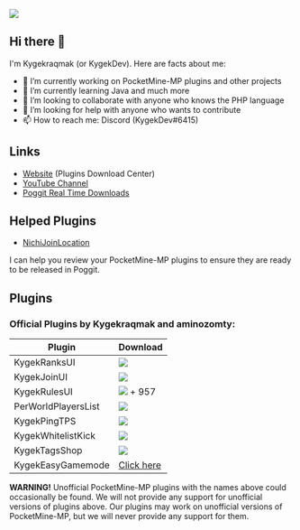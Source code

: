 <a href="https://discord.gg/CXtqUZv" target="_blank"><img src="https://kygekraqmak.github.io/kygekteam.png"></a>

## Hi there 👋

I'm Kygekraqmak (or KygekDev). Here are facts about me:

- 🔭 I’m currently working on PocketMine-MP plugins and other projects
- 🌱 I’m currently learning Java and much more
- 👯 I’m looking to collaborate with anyone who knows the PHP language
- 🤔 I’m looking for help with anyone who wants to contribute
- 📫 How to reach me: Discord (KygekDev#6415)

## Links

- <a href="https://kygekdownloads.freecluster.eu">Website</a> (Plugins Download Center)
- <a href="https://www.youtube.com/channel/UCa2QXlKFxXZEo_ClFXZ69Ag">YouTube Channel</a>
- <a href="https://kygekdownloads.freecluster.eu/realtime">Poggit Real Time Downloads</a>

## Helped Plugins

- [NichiJoinLocation](https://poggit.pmmp.io/p/NichiJoinLocation)

I can help you review your PocketMine-MP plugins to ensure they are ready to be released in Poggit.

## Plugins

### Official Plugins by Kygekraqmak and aminozomty:

Plugin | Download
--- | ---
KygekRanksUI | <a href="https://poggit.pmmp.io/p/KygekRanksUI"><img src="https://poggit.pmmp.io/shield.dl.total/KygekRanksUI"></a>
KygekJoinUI | <a href="https://poggit.pmmp.io/p/KygekJoinUI"><img src="https://poggit.pmmp.io/shield.dl.total/KygekJoinUI"></a>
KygekRulesUI | <a href="https://poggit.pmmp.io/p/KygekRulesUI"><img src="https://poggit.pmmp.io/shield.dl.total/KygekRulesUI"></a> + 957
PerWorldPlayersList | <a href="https://poggit.pmmp.io/p/PerWorldPlayersList"><img src="https://poggit.pmmp.io/shield.dl.total/PerWorldPlayersList"></a>
KygekPingTPS | <a href="https://poggit.pmmp.io/p/KygekPingTPS"><img src="https://poggit.pmmp.io/shield.dl.total/KygekPingTPS"></a>
KygekWhitelistKick | <a href="https://poggit.pmmp.io/p/KygekWhitelistKick"><img src="https://poggit.pmmp.io/shield.dl.total/KygekWhitelistKick"></a>
KygekTagsShop | <a href="https://poggit.pmmp.io/p/KygekTagsShop"><img src="https://poggit.pmmp.io/shield.dl.total/KygekTagsShop"></a>
KygekEasyGamemode | <a href="https://kygekdownloads.freecluster.eu/kygekeasygamemode">Click here</a>

**WARNING!** Unofficial PocketMine-MP plugins with the names above could occasionally be found. We will not provide any support for unofficial versions of plugins above. Our plugins may work on unofficial versions of PocketMine-MP, but we will never provide any support for them.
